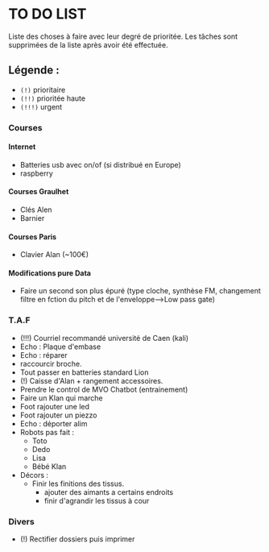 # TO DO LIST


Liste des choses à faire avec leur degré de prioritée. Les tâches sont supprimées de la liste après avoir été effectuée.

## Légende :

- `(!)` prioritaire
- `(!!)` prioritée haute
- `(!!!)` urgent


### Courses

#### Internet
- Batteries usb avec on/of (si distribué en Europe)
- raspberry

#### Courses Graulhet
 - Clés Alen
 - Barnier

#### Courses Paris
 - Clavier Alan (~100€)

 
#### Modifications pure Data

- Faire un second son plus épuré (type cloche, synthèse FM, changement filtre en fction du pitch et de l'enveloppe-->Low pass gate)

### T.A.F

- (!!!) Courriel recommandé université de Caen (kali) 
- Echo : Plaque d'embase
- Echo : réparer
- raccourcir broche.
- Tout passer en batteries standard Lion
- (!) Caisse d'Alan + rangement accessoires.
- Prendre le control de MVO Chatbot (entrainement)
- Faire un Klan qui marche
- Foot rajouter une led
- Foot rajouter un piezzo
- Echo : déporter alim
- Robots pas fait :
    - Toto
    - Dedo
    - Lisa
    - Bébé Klan
- Décors :
    - Finir les finitions des tissus.
        - ajouter des aimants a certains endroits
        - finir d'agrandir les tissus à cour

### Divers
- (!) Rectifier dossiers puis imprimer
